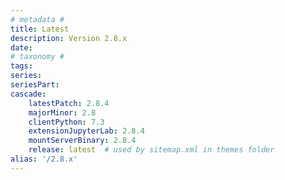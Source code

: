 ```yaml
---
# metadata # 
title: Latest
description: Version 2.8.x 
date: 
# taxonomy #
tags:
series:
seriesPart:
cascade:
    latestPatch: 2.8.4
    majorMinor: 2.8
    clientPython: 7.3
    extensionJupyterLab: 2.8.4
    mountServerBinary: 2.8.4
    release: latest  # used by sitemap.xml in themes folder
alias: '/2.8.x'
---
```

